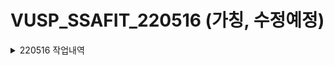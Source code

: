 # VUSP_SSAFIT_220516 (가칭, 수정예정)   
  <details>
  <summary>220516 작업내역</summary> 
  <div markdown="1">
  <strong>프로젝트 생성</strong><br/>
  &nbsp;vue 프로젝트 생성(vue create ssafit-vue)<br/>
    <details style="margin-left:5px">
    <summary>dependencies</summary>
    <div markdown="1">
      : router, vuex, axios, bootstrap-vue 적용
      * vue add router <br/>   
      * vue add vuex  <br/>   
      * npm install axios  <br/>
      * npm install vue bootstrap-vue bootstrap    <br/>
        * main.js 추가 <br/>
        * import BootstrapVue from 'bootstrap-vue' <br/>
        * import 'bootstrap/dist/css/bootstrap.min.css' <br/>
        * import 'bootstrap-vue/dist/bootstrap-vue.css' <br/>
        * Vue.use(BootstrapVue) <br/>
     </div>
   </details>
  * springboot 프로젝트 생성(Spring starter project)
    * dependencies : 
      * MyBatis Framwork, 
      * MySQL Driver, 
      * Spring Boot DevTools, 
      * Spring Web
  </div>
</details>

